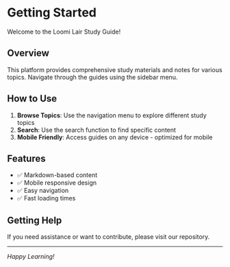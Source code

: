 # Getting Started

Welcome to the Loomi Lair Study Guide!

## Overview

This platform provides comprehensive study materials and notes for various topics. Navigate through the guides using the sidebar menu.

## How to Use

1. **Browse Topics**: Use the navigation menu to explore different study topics
2. **Search**: Use the search function to find specific content
3. **Mobile Friendly**: Access guides on any device - optimized for mobile

## Features

- ✅ Markdown-based content
- ✅ Mobile responsive design
- ✅ Easy navigation
- ✅ Fast loading times

## Getting Help

If you need assistance or want to contribute, please visit our repository.

---

*Happy Learning!*

